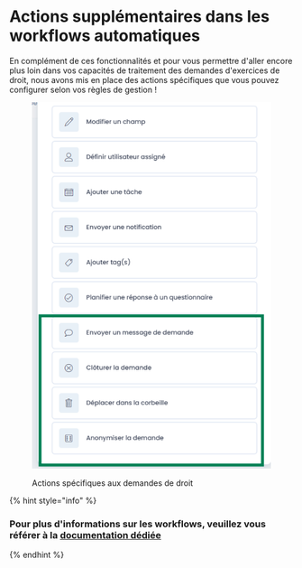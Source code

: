 # Actions supplémentaires dans les workflows automatiques

En complément de ces fonctionnalités et pour vous permettre d'aller encore plus loin dans vos capacités de traitement des demandes d'exercices de droit, nous avons mis en place des actions spécifiques que vous pouvez configurer selon vos règles de gestion !

<figure><img src="../../../.gitbook/assets/image (419).png" alt=""><figcaption><p>Actions spécifiques aux demandes de droit</p></figcaption></figure>

{% hint style="info" %}
### Pour plus d'informations sur les workflows, veuillez vous référer à la [documentation dédiée](../../settings/workflow-rules.md)
{% endhint %}

